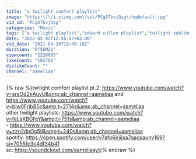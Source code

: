 ```yaml
---
title: "a twilight comfort playlist"
image: "https:\/\/i.ytimg.com\/vi\/PCgATbvjQzg\/hqdefault.jpg"
vid_id: "PCgATbvjQzg"
categories: "Music"
tags: ["a twilight playlist","edward cullen playlist","twilight subliminal"]
date: "2022-05-02T12:56:57+03:00"
vid_date: "2021-04-20T18:45:16Z"
duration: "PT56M2S"
viewcount: "2226695"
likeCount: "102701"
dislikeCount: ""
channel: "aameliaa"
---
```

{% raw %}twilight comfort playlist pt.2: <a rel="nofollow" target="blank" href="https://www.youtube.com/watch?v=srsOd2kAuvU&amp;ab_channel=aameliaa">https://www.youtube.com/watch?v=srsOd2kAuvU&amp;ab_channel=aameliaa</a> and <a rel="nofollow" target="blank" href="https://www.youtube.com/watch?v=biw0FrjbB5c&amp;t=2714s&amp;ab_channel=aameliaa">https://www.youtube.com/watch?v=biw0FrjbB5c&amp;t=2714s&amp;ab_channel=aameliaa</a><br />other twilight playlists: <a rel="nofollow" target="blank" href="https://www.youtube.com/watch?v=feLjjXBGfqY&amp;t=751s&amp;ab_channel=aameliaa">https://www.youtube.com/watch?v=feLjjXBGfqY&amp;t=751s&amp;ab_channel=aameliaa</a> <br />- <a rel="nofollow" target="blank" href="https://www.youtube.com/watch?v=zzn2dpOo5iI&amp;t=240s&amp;ab_channel=aameliaa">https://www.youtube.com/watch?v=zzn2dpOo5iI&amp;t=240s&amp;ab_channel=aameliaa</a> <br />spotify: <a rel="nofollow" target="blank" href="https://open.spotify.com/user/v7afp6jrjijsa7qagsaunv169?si=7055fc3c4df34b41">https://open.spotify.com/user/v7afp6jrjijsa7qagsaunv169?si=7055fc3c4df34b41</a><br />sc: <a rel="nofollow" target="blank" href="https://soundcloud.com/aameliaayt">https://soundcloud.com/aameliaayt</a>{% endraw %}
